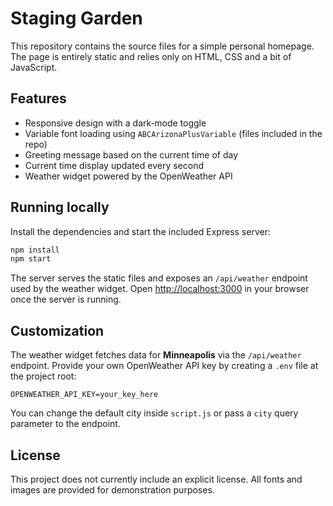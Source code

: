 # Staging Garden

This repository contains the source files for a simple personal homepage. The page is entirely static and relies only on HTML, CSS and a bit of JavaScript.

## Features

* Responsive design with a dark‑mode toggle
* Variable font loading using `ABCArizonaPlusVariable` (files included in the repo)
* Greeting message based on the current time of day
* Current time display updated every second
* Weather widget powered by the OpenWeather API

## Running locally

Install the dependencies and start the included Express server:

```bash
npm install
npm start
```

The server serves the static files and exposes an `/api/weather` endpoint used by the weather widget. Open [http://localhost:3000](http://localhost:3000) in your browser once the server is running.

## Customization

The weather widget fetches data for **Minneapolis** via the `/api/weather` endpoint. Provide your own OpenWeather API key by creating a `.env` file at the project root:

```env
OPENWEATHER_API_KEY=your_key_here
```

You can change the default city inside `script.js` or pass a `city` query parameter to the endpoint.

## License

This project does not currently include an explicit license. All fonts and images are provided for demonstration purposes.
